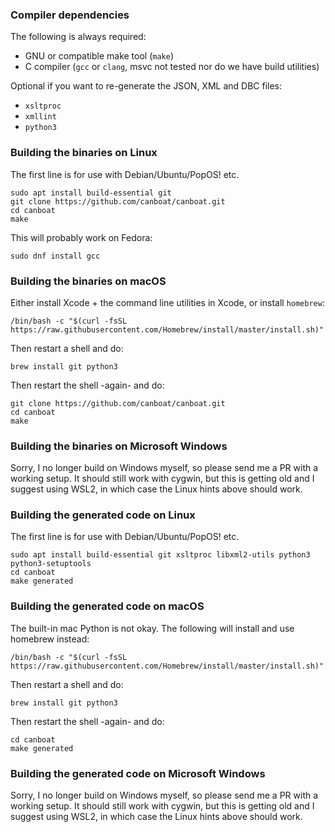 
### Compiler dependencies

The following is always required:

* GNU or compatible make tool (`make`)
* C compiler (`gcc` or `clang`, msvc not tested nor do we have build utilities)

Optional if you want to re-generate the JSON, XML and DBC files:

* `xsltproc`
* `xmllint`
* `python3`

### Building the binaries on Linux

The first line is for use with Debian/Ubuntu/PopOS! etc.

    sudo apt install build-essential git
    git clone https://github.com/canboat/canboat.git
    cd canboat
    make

This will probably work on Fedora:

    sudo dnf install gcc

### Building the binaries on macOS

Either install Xcode + the command line utilities in Xcode, or install `homebrew`:

    /bin/bash -c "$(curl -fsSL https://raw.githubusercontent.com/Homebrew/install/master/install.sh)"

Then restart a shell and do:

    brew install git python3

Then restart the shell -again- and do:

    git clone https://github.com/canboat/canboat.git
    cd canboat
    make


### Building the binaries on Microsoft Windows

Sorry, I no longer build on Windows myself, so please send me a PR with a working setup.
It should still work with cygwin, but this is getting old and I suggest using WSL2, in which case the Linux hints above should work.



### Building the generated code on Linux

The first line is for use with Debian/Ubuntu/PopOS! etc.

    sudo apt install build-essential git xsltproc libxml2-utils python3 python3-setuptools
    cd canboat
    make generated

### Building the generated code on macOS

The built-in mac Python is not okay. The following will install and use homebrew instead:

    /bin/bash -c "$(curl -fsSL https://raw.githubusercontent.com/Homebrew/install/master/install.sh)"

Then restart a shell and do:

    brew install git python3

Then restart the shell -again- and do:

    cd canboat
    make generated


### Building the generated code on Microsoft Windows

Sorry, I no longer build on Windows myself, so please send me a PR with a working setup.
It should still work with cygwin, but this is getting old and I suggest using WSL2, in which case the Linux hints above should work.




